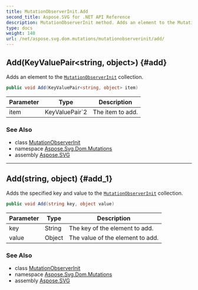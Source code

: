 ```yaml
---
title: MutationObserverInit.Add
second_title: Aspose.SVG for .NET API Reference
description: MutationObserverInit method. Adds an element to the MutationObserverInit collection
type: docs
weight: 140
url: /net/aspose.svg.dom.mutations/mutationobserverinit/add/
---
```

## Add(KeyValuePair&lt;string, object&gt;) {#add}

Adds an element to the [`MutationObserverInit`](../) collection.

```csharp
public void Add(KeyValuePair<string, object> item)
```

| Parameter | Type | Description |
| --- | --- | --- |
| item | KeyValuePair`2 | The item to add. |

### See Also

* class [MutationObserverInit](../)
* namespace [Aspose.Svg.Dom.Mutations](../../../aspose.svg.dom.mutations/)
* assembly [Aspose.SVG](../../../)

---

## Add(string, object) {#add_1}

Adds the specified key and value to the [`MutationObserverInit`](../) collection.

```csharp
public void Add(string key, object value)
```

| Parameter | Type | Description |
| --- | --- | --- |
| key | String | The key of the element to add. |
| value | Object | The value of the element to add. |

### See Also

* class [MutationObserverInit](../)
* namespace [Aspose.Svg.Dom.Mutations](../../../aspose.svg.dom.mutations/)
* assembly [Aspose.SVG](../../../)
